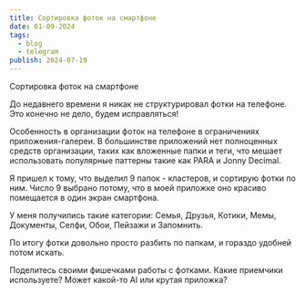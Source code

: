 ```yaml
---
title: Сортировка фоток на смартфоне
date: 01-09-2024
tags:
  - blog
  - telegram
publish: 2024-07-19
---
```

Сортировка фоток на смартфоне

До недавнего времени я никак не структурировал фотки на телефоне. Это конечно не дело, будем исправляться!

Особенность в организации фоток на телефоне в ограничениях приложения-галереи. В большинстве приложений нет полноценных средств организации, таких как вложенные папки и теги, что мешает использовать популярные паттерны такие как PARA и Jonny Decimal.

Я пришел к тому, что выделил 9 папок - кластеров, и сортирую фотки по ним. Число 9 выбрано потому, что в моей приложке оно красиво помещается в один экран смартфона.

У меня получились такие категории: Семья, Друзья, Котики, Мемы, Документы, Селфи, Обои, Пейзажи и Запомнить.

По итогу фотки довольно просто разбить по папкам, и гораздо удобней потом искать.

Поделитесь своими фишечками работы с фотками. Какие приемчики используете? Может какой-то AI или крутая приложка?